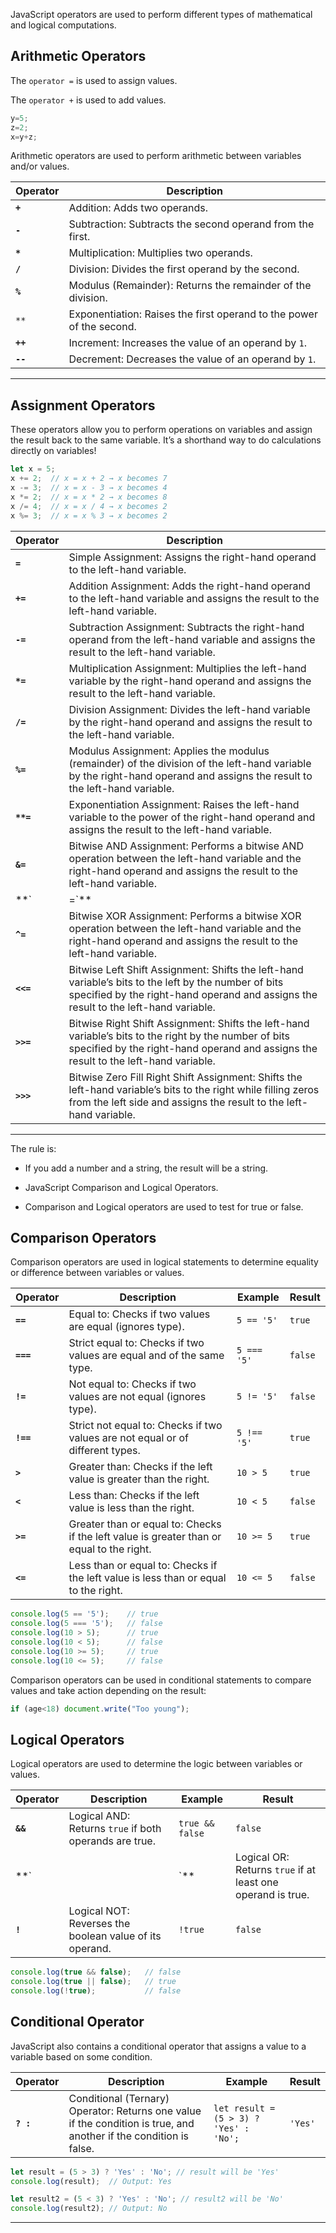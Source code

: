 
JavaScript operators are used to perform different types of mathematical and logical computations.

## Arithmetic Operators

The `operator =` is used to assign values.

The `operator +` is used to add values.

```javascript
y=5;
z=2;
x=y+z;
```

Arithmetic operators are used to perform arithmetic between variables and/or values.

| **Operator** | **Description**                                                      |
| ------------ | -------------------------------------------------------------------- |
| **`+`**      | Addition: Adds two operands.                                         |
| **`-`**      | Subtraction: Subtracts the second operand from the first.            |
| **`*`**      | Multiplication: Multiplies two operands.                             |
| **`/`**      | Division: Divides the first operand by the second.                   |
| **`%`**      | Modulus (Remainder): Returns the remainder of the division.          |
| `**`         | Exponentiation: Raises the first operand to the power of the second. |
| **`++`**     | Increment: Increases the value of an operand by `1`.                 |
| **`--`**     | Decrement: Decreases the value of an operand by `1`.                 |

---

## Assignment Operators

These operators allow you to perform operations on variables and assign the result back to the same variable. It’s a shorthand way to do calculations directly on variables!

```javascript
let x = 5;
x += 2;  // x = x + 2 → x becomes 7
x -= 3;  // x = x - 3 → x becomes 4
x *= 2;  // x = x * 2 → x becomes 8
x /= 4;  // x = x / 4 → x becomes 2
x %= 3;  // x = x % 3 → x becomes 2

```

|**Operator**|**Description**|
|---|---|
|**`=`**|Simple Assignment: Assigns the right-hand operand to the left-hand variable.|
|**`+=`**|Addition Assignment: Adds the right-hand operand to the left-hand variable and assigns the result to the left-hand variable.|
|**`-=`**|Subtraction Assignment: Subtracts the right-hand operand from the left-hand variable and assigns the result to the left-hand variable.|
|**`*=`**|Multiplication Assignment: Multiplies the left-hand variable by the right-hand operand and assigns the result to the left-hand variable.|
|**`/=`**|Division Assignment: Divides the left-hand variable by the right-hand operand and assigns the result to the left-hand variable.|
|**`%=`**|Modulus Assignment: Applies the modulus (remainder) of the division of the left-hand variable by the right-hand operand and assigns the result to the left-hand variable.|
|**`**=`**|Exponentiation Assignment: Raises the left-hand variable to the power of the right-hand operand and assigns the result to the left-hand variable.|
|**`&=`**|Bitwise AND Assignment: Performs a bitwise AND operation between the left-hand variable and the right-hand operand and assigns the result to the left-hand variable.|
|**`|=`**|
|**`^=`**|Bitwise XOR Assignment: Performs a bitwise XOR operation between the left-hand variable and the right-hand operand and assigns the result to the left-hand variable.|
|**`<<=`**|Bitwise Left Shift Assignment: Shifts the left-hand variable’s bits to the left by the number of bits specified by the right-hand operand and assigns the result to the left-hand variable.|
|**`>>=`**|Bitwise Right Shift Assignment: Shifts the left-hand variable’s bits to the right by the number of bits specified by the right-hand operand and assigns the result to the left-hand variable.|
|**`>>>`**|Bitwise Zero Fill Right Shift Assignment: Shifts the left-hand variable’s bits to the right while filling zeros from the left side and assigns the result to the left-hand variable.|

---

The rule is:

- If you add a number and a string, the result will be a string.

- JavaScript Comparison and Logical Operators.

- Comparison and Logical operators are used to test for true or false.



## Comparison Operators

Comparison operators are used in logical statements to determine equality or difference between variables or values.

| **Operator** | **Description**                                                                           | **Example** | **Result** |
| ------------ | ----------------------------------------------------------------------------------------- | ----------- | ---------- |
| **`==`**     | Equal to: Checks if two values are equal (ignores type).                                  | `5 == '5'`  | `true`     |
| **`===`**    | Strict equal to: Checks if two values are equal and of the same type.                     | `5 === '5'` | `false`    |
| **`!=`**     | Not equal to: Checks if two values are not equal (ignores type).                          | `5 != '5'`  | `false`    |
| **`!==`**    | Strict not equal to: Checks if two values are not equal or of different types.            | `5 !== '5'` | `true`     |
| **`>`**      | Greater than: Checks if the left value is greater than the right.                         | `10 > 5`    | `true`     |
| **`<`**      | Less than: Checks if the left value is less than the right.                               | `10 < 5`    | `false`    |
| **`>=`**     | Greater than or equal to: Checks if the left value is greater than or equal to the right. | `10 >= 5`   | `true`     |
| **`<=`**     | Less than or equal to: Checks if the left value is less than or equal to the right.       | `10 <= 5`   | `false`    |


```javascript
console.log(5 == '5');    // true
console.log(5 === '5');   // false
console.log(10 > 5);      // true
console.log(10 < 5);      // false
console.log(10 >= 5);     // true
console.log(10 <= 5);     // false
```

Comparison operators can be used in conditional statements to compare values and take action depending on the result:

```javascript
if (age<18) document.write("Too young");
```

## Logical Operators

Logical operators are used to determine the logic between variables or values.

| **Operator** | **Description**                                         | **Example**     | **Result**                                                  |
| ------------ | ------------------------------------------------------- | --------------- | ----------------------------------------------------------- |
| **`&&`**     | Logical AND: Returns `true` if both operands are true.  | `true && false` | `false`                                                     |
| **`          |                                                         | `**             | Logical OR: Returns `true` if at least one operand is true. |
| **`!`**      | Logical NOT: Reverses the boolean value of its operand. | `!true`         | `false`                                                     |


```javascript
console.log(true && false);   // false
console.log(true || false);   // true
console.log(!true);           // false
```



## Conditional Operator

JavaScript also contains a conditional operator that assigns a value to a variable based on some condition.

| **Operator** | **Description**                                                                                                    | **Example**                            | **Result** |
| ------------ | ------------------------------------------------------------------------------------------------------------------ | -------------------------------------- | ---------- |
| **`? :`**    | Conditional (Ternary) Operator: Returns one value if the condition is true, and another if the condition is false. | `let result = (5 > 3) ? 'Yes' : 'No';` | `'Yes'`    |


```javascript
let result = (5 > 3) ? 'Yes' : 'No'; // result will be 'Yes'
console.log(result);  // Output: Yes

let result2 = (5 < 3) ? 'Yes' : 'No'; // result2 will be 'No'
console.log(result2); // Output: No
```

----

